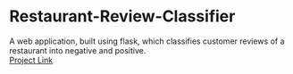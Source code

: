 # Restaurant-Review-Classifier
A web application, built using flask, which classifies customer reviews of a restaurant into negative and positive.</br>
[Project Link](https://nlp-restaurant-review.herokuapp.com/)
